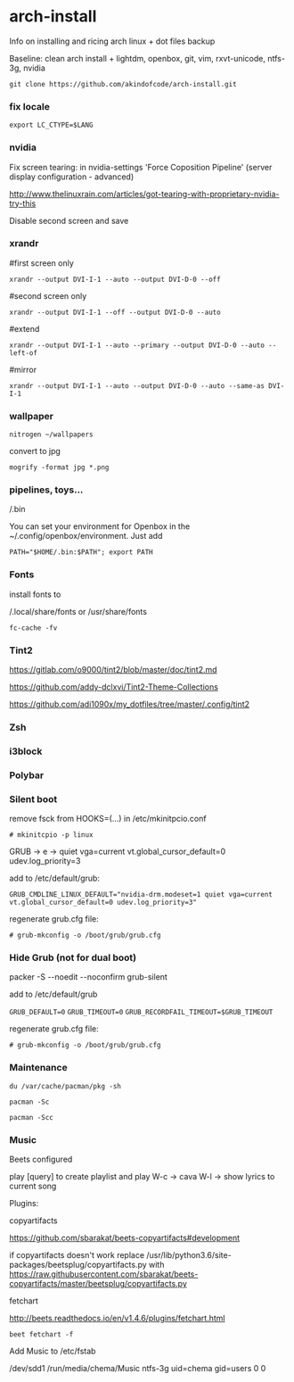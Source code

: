 # arch-install

Info on installing and ricing arch linux + dot files backup

Baseline: clean arch install + lightdm, openbox, git, vim, rxvt-unicode, ntfs-3g, nvidia

`git clone https://github.com/akindofcode/arch-install.git`

### fix locale

`export LC_CTYPE=$LANG`

### nvidia

Fix screen tearing: in nvidia-settings 'Force Coposition Pipeline' (server display configuration - advanced)

<http://www.thelinuxrain.com/articles/got-tearing-with-proprietary-nvidia-try-this>

Disable second screen and save

### xrandr

#first screen only

`xrandr --output DVI-I-1 --auto --output DVI-D-0 --off`

#second screen only

`xrandr --output DVI-I-1 --off --output DVI-D-0 --auto`

#extend

`xrandr --output DVI-I-1 --auto --primary --output DVI-D-0 --auto --left-of`

#mirror

`xrandr --output DVI-I-1 --auto --output DVI-D-0 --auto --same-as DVI-I-1`


### wallpaper

`nitrogen ~/wallpapers`

convert to jpg

`mogrify -format jpg *.png`

### pipelines, toys...

/.bin

You can set your environment for Openbox in the ~/.config/openbox/environment.
Just add

`PATH="$HOME/.bin:$PATH"; export PATH`

### Fonts

install fonts to

/.local/share/fonts or /usr/share/fonts

`fc-cache -fv`

### Tint2

<https://gitlab.com/o9000/tint2/blob/master/doc/tint2.md>

<https://github.com/addy-dclxvi/Tint2-Theme-Collections>

<https://github.com/adi1090x/my_dotfiles/tree/master/.config/tint2>

### Zsh

### i3block

### Polybar

### Silent boot

remove fsck from HOOKS=(...) in /etc/mkinitpcio.conf

`# mkinitcpio -p linux`

GRUB -> e -> quiet vga=current vt.global_cursor_default=0 udev.log_priority=3

add to /etc/default/grub:

`GRUB_CMDLINE_LINUX_DEFAULT="nvidia-drm.modeset=1 quiet vga=current vt.global_cursor_default=0 udev.log_priority=3"`

regenerate grub.cfg file:

`# grub-mkconfig -o /boot/grub/grub.cfg`

### Hide Grub (not for dual boot)

packer -S --noedit --noconfirm grub-silent 

add to /etc/default/grub

`GRUB_DEFAULT=0`
`GRUB_TIMEOUT=0`
`GRUB_RECORDFAIL_TIMEOUT=$GRUB_TIMEOUT`

regenerate grub.cfg file:

`# grub-mkconfig -o /boot/grub/grub.cfg`

### Maintenance

`du /var/cache/pacman/pkg -sh`

`pacman -Sc`

`pacman -Scc`

### Music

Beets configured

play [query] to create playlist and play
W-c  -> cava
W-l  -> show lyrics to current song

Plugins: 

copyartifacts

<https://github.com/sbarakat/beets-copyartifacts#development>

if copyartifacts doesn't work replace /usr/lib/python3.6/site-packages/beetsplug/copyartifacts.py
with https://raw.githubusercontent.com/sbarakat/beets-copyartifacts/master/beetsplug/copyartifacts.py

fetchart

<http://beets.readthedocs.io/en/v1.4.6/plugins/fetchart.html>

`beet fetchart -f`

Add Music to /etc/fstab

/dev/sdd1 /run/media/chema/Music ntfs-3g uid=chema gid=users 0 0
